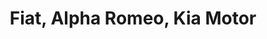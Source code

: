 ---
title: "Fiat, Alpha Romeo, Kia Motor"
url: /bruay-la-buissiere/fiat-alpha-romeo-kia-motor/
shop: voiture
---